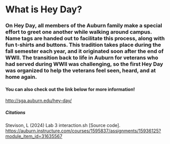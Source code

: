 # What is Hey Day?
### On Hey Day, all members of the Auburn family make a special effort to greet one another while walking around campus. Name tags are handed out to facilitate this process, along with fun t-shirts and buttons. This tradition takes place during the fall semester each year, and it originated soon after the end of WWII. The transition back to life in Auburn for veterans who had served during WWII was challenging, so the first Hey Day was organized to help the veterans feel seen, heard, and at home again. 
#### You can also check out the link below for more information!
http://sga.auburn.edu/hey-day/
##### Citations
Stevison, L (2024) Lab 3 interaction.sh [Source code]. https://auburn.instructure.com/courses/1595837/assignments/15936125?module_item_id=31635567

